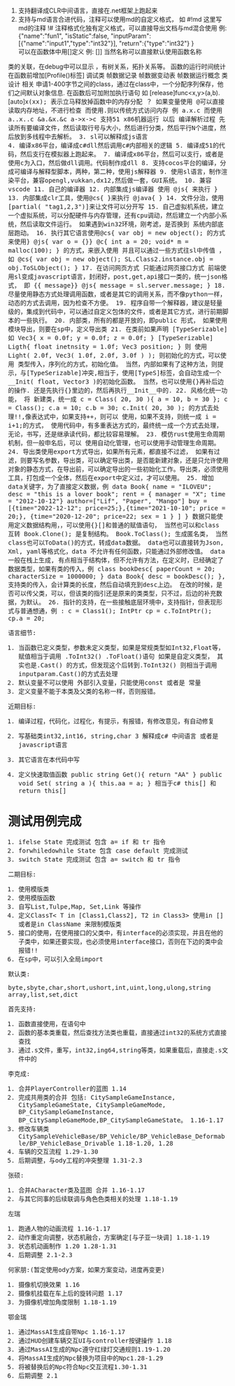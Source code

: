 

##

1. 支持翻译成CLR中间语言，直接在.net框架上跑起来
2. 支持与md语言合进代码，注释可以使用md的自定义格式，
    如   #!md 这里写md的注释 !#   注释格式化独有定义格式，可以直接导出文档与md混合使用 
    例:   {"name":"fun1", "isStatic":false, "inputParam":[{"name":"input1","type":"int32"}], "return":{"type":"int32"} }  
    可以在函数体中用[]定义
    例:  []] 当然名称可以直接默认使用函数名称  

  类的关联，在debug中可以显示 ，有树关系，拓扑关系等。
  函数的运行时间统计 在函数前增加[Profile()标签]
  调试类 帧数据记录  帧数据变动表  帧数据运行概念
  类设计 相关 申请1-400字节之间的class，通过在class中，一个分配序列保存，他们之间默认对象信息.
  在函数后可加附加执行语句 如  [release]func<x,y>(a,b).[auto]x<tt>(xx);        表示立马释放掉函数中的内存分配    ？
  如果变量使用 @可以直接读取内存地址，不进行检查  而使用.则以传统方式访问内存 例  a.x.c   而使用  a..x..c &a.&x.&c  a->x->c
  支持51 x86机器运行 以后
  编译解析过程 先读所有要编译文件，然后读取行号与大小，然后进行分类，然后平行N个进度，然后放到多线程中去解析。
3. sl可以解释成js语言   
4. 编译x86平台，编译成c#dll然后调用c#内部相关的逻辑 
5. 编译成51的代码，然后支行在模拟器上跑起来。
7. 编译成x86平台，然后可以支行，或者是使用c为入口，然后做dll调用。代码制作成dll
8. 支持cocos平台的编译，分成可编译与解释型脚本，两种，第二种，使用js解释器
9. 使用sl语言，制作渲染平台，兼容opengl,vukkan,dx12,然后做一套，GUI系统。
10. 兼容vscode
11. 自己的编译器
12. 内部集成js编译器 使用 @js{ 来执行 }
13. 内部集成clr工具，使用@cs{ }来执行 @java{ }
14. 文件分治，使用[partial( "tag1,2,3")]来让文件可以分开写
15. 自己虚拟机系统，建立一个虚拟系统，可以分配硬件与内存管理，还有cpu调动，然后建立一个内部小系统，然后读取文件运行。 如果遇到win32环境，刚考滤，是否换到
系统内部底层跑动。
16. 执行其它语言使用@cs{ var obj = new object(); 的方式来使用}   @js{ var o = {}}  @c{  int a = 20; void* m = malloc(100); } 的方式，来嵌入使用  并且可以通过一些方式往sl中传值 ，如 @cs{ var obj = new object();  SL.Class2.instance.obj = obj.ToSLObject(); }
17. 在访问网页方式  只能通过网页接口方式  前端使用sl变成javascript语言，封闭好，post,get,api接口一类的，统一json格式， 即 <label id="aa"> {{ message}} </label>  @js{ message = sl.server.message; } 
18. 尽量使用静态方式处理调用函数，或者是其它的调用关系，而不像python一样，动态的方式去调用，因为检查不方便。
19. 程序自带一个解释器，建议是轻量级的，集成到代码中，可以通过自定义包体的文件，或者是其它方式，进行前期脚本的一些执行。
20. 内部类，所有的都是开放的，即public 形式， 如果使用模块导出，则要在sp中，定义导出类
21. 在类前如果声明 [TypeSerizable] 如  Vec3{ x = 0.0f; y = 0.0f; z = 0.0f; } [TypeSerizable] Ligth{ float inetnsity = 1.0f; Vec3 position; } 则 使用 Light( 2.0f, Vec3( 1.0f, 2.0f, 3.0f ) ); 则初始化的方式，可以使用 类型传入，序列化的方式，初始化值。 当然，内部如果有了这种方法，则提示，与[TypeSerizable]冲突,相当于，使用[TypeS]标签，会自动生成一个__Init( float, Vector3 )的初始化函数。 当然，也可以使用{}再补后边的操作. 还是先执行{}里边的，然后再执行__Init__中的.
22. 风格化统一功能， 将 新建类，统一成  c = Class( 20, 30 ){ a = 10, b = 30 }; c = Class(); c.a = 10; c.b = 30; c.Init( 20, 30 ); 的方式去处理!!,像表达式中，如果支持++，则可以 使用，如果不支持，则统一成 i = i+1;的方式， 使用代码中，有多重表达方式的，最终统一成一个方式去处理， 无论，书写，还是继承读代码，都比较容易理解。
23. 模仿rust使用生命周期机制，但一般申名后，可以 使用自动化管理，也可以使用手动管理生命周期。
24. 导出类使用export方式导出，如果所有元素，都直接不过滤， 如果有过滤，则要写名参数，导出类，可以确定导出类，是否能新建对象，还是只允许使用对象的静态方式，在导出前，可以确定导出的一些初始化工作。导出类，必须使用工具，打包成一个全体，然后在export中定义过，才可以使用。
25. 增加data关键字，为了直接定义数据，例 data Book{ name = "ILOVEU"; desc = "this is a lover book"; rent = { manager = "X"; time = "2012-10-12"} author=["Lif", "Paper", "Mango"] buy = [{time="2022-12-12"; price=25;},{time="2021-10-10"; price = 20;}, {time="2020-12-20"; price=22; sex = 1 } ] } 数据只能使用定义数据结构用，，可以使用{}[]和普通的赋值语句， 当然也可以和class 互转  Book.Clone(); 是复制结构。 Book.ToClass(); 生成匿名类， 当然class也可以ToData()的方式，转成data数据。 data也可以直接转为Json, Xml, yaml等格式化，data 不允许有任何函数，只能通过外部修改值。 data 一般在栈上生成, 有点相当于结构体，但不允许有方法，在定义时，已经确定了数据类型，如果有类的传入，例 class bookDesc{ paperCount = 20; characterSize = 1000000; } data Book{ desc = bookDesc(); },支持类的传入，会计算类的长度，然后自动填充到desc上边。 在改的时候，是否可以传父类，可以，但该类的指引还是原来的类类型，只不过，后边的补充数据，为默认。
26. 指针的支持，在一些接触底层环境中，支持指针，但表现形式与普通想通，例 :   c = Class1();   IntPtr<Class1> cp = c.ToIntPtr();  cp.a = 20;



语言细节:
1. 当函数已定义类型，参数未定义类型，如果是常规类型如Int32,Float等，  赋值相当于调用 .ToInt32()  .ToFloat()语句  如果是自定义类型，  其实也是.Cast<Int32>() 的方式，但发现这个后转到.ToInt32()
则相当于调用   inputparam.Cast<DefineClass>()的方式去处理
2. 默认变量不可以使用 外部引入变量，只能使用const 或者是 常量
3. 定义变量不能于本类及父类的名称一样，否则报错。


近期目标:
1. 编译过程，代码化，过程化，有提示，有报错，有修改意见，有自动修复
2. 写基础类int32,int16, string,char 
3 解释成c# 中间语言 或者是 javascript语言
4. 其它语言在本代码中写


18. 定义快速取值函数  public string Get(){ return "AA" }  public void Set( string a ){ this.aa = a; } 相当于c# this[] 和 return this[]

# 测试用例完成
1. ifelse State 完成测试  包含 a= if  和 tr 指令
2. forwhiledowhile State 包含 case default 完成测试
3. switch State 完成测试  包含 a= switch  和 tr 指令

二期目标:
1. 使用模版类
2. 使用模版函数
3. 自写List,Tulpe,Map, Set,Link 等操作
4. 定义ClassT< T in [Class1,Class2], T2 in Class3> 使用in [] 或者是in ClassName 来限制模版类
5. 接口的使用，在使用接口的父类中，有interface的必须实现，并且在他的子类中，如果还要实现，也必须使用interface接口，否则在下边的类中会报错!!
6. 在sp中，可以引入全局import 


默认类:

byte,sbyte,char,short,ushort,int,uint,long,ulong,string
array,list,set,dict

首先支持:
1. 函数直接使用，在语句中
2. 函数的基本类重载，然后查找方法类也重载，直接通过int32的系统方式直接查找
3. 通过.s文件，重写，int32,ing64,string等类，如果重载后，直接走.s文件中的




李克成:
1. 合并PlayerController的蓝图  1.14
2. 完成共用类的合并 包括: CitySampleGameInstance, CitySampleGameState, CitySampleGameMode, BP_CitySampleGameInstance, BP_CitySampleGameMode,BP_CitySampleGameState。  1.16-1.17
3. 修改车辆类 CitySampleVehicleBase/BP_Vehicle/BP_VehicleBase_Deformable/BP_VehicleBase_Drivable 1.18-1.20, 1.28
4. 车辆的交互流程 1.29-1.30
5. 后期调整，与ody工程的冲突整理 1.31-2.3

张硕:
1. 合并ACharacter类及蓝图 合并 1.16-1.17
2. 与其它同事的后续联调与角色色类相关的处理 1.18-1.19

左瑞
1. 跑通人物的动画流程 1.16-1.17
2. 动作重定向调整，状态机融合，方案确定[与子亚一块调] 1.18-1.19
3. 状态机动画制作 1.20   1.28-1.31
4. 后期调整 2.1-2.3

何家朋:(暂定使用ody方案，如果方案变动，进度再变更)
1. 摄像机切换效果 1.16
2. 摄像机挂载在车上后的旋转问题 1.17
3. 为摄像机增加角度限制 1.18-1.19

鄂金瑞
1. 通过MassAI生成自带Npc 1.16-1.17
2. 通过HUD创建车辆交互UI与controller按键操作 1.18
3. 通过MassAI生成的Npc遵守红绿灯交通规则1.19-1.20
4. 将MassAI生成的Npc替换为项目中的Npc1.28-1.29
5. 将被替换后的Npc符合Npc交互流程1.30-1.31
6. 后期调整 2.1

